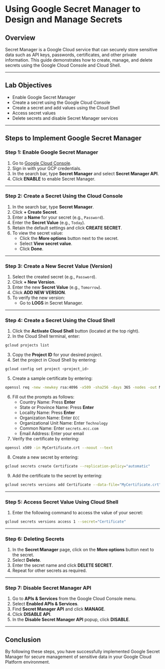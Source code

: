 # Using Google Secret Manager to Design and Manage Secrets

## Overview
Secret Manager is a Google Cloud service that can securely store sensitive data such as API keys, passwords, certificates, and other private information. This guide demonstrates how to create, manage, and delete secrets using the Google Cloud Console and Cloud Shell.

---

## Lab Objectives
- Enable Google Secret Manager
- Create a secret using the Google Cloud Console
- Create a secret and add values using the Cloud Shell
- Access secret values
- Delete secrets and disable Secret Manager services

---

## Steps to Implement Google Secret Manager

### Step 1: Enable Google Secret Manager
1. Go to [Google Cloud Console](https://console.cloud.google.com/).
2. Sign in with your GCP credentials.
3. In the search bar, type **Secret Manager** and select **Secret Manager API**.
4. Click **ENABLE** to enable Secret Manager.

---

### Step 2: Create a Secret Using the Cloud Console
1. In the search bar, type **Secret Manager**.
2. Click **+ Create Secret**.
3. Enter a **Name** for your secret (e.g., `Password`).
4. Enter the **Secret Value** (e.g., `Today`).
5. Retain the default settings and click **CREATE SECRET**.
6. To view the secret value:
   - Click the **More options** button next to the secret.
   - Select **View secret value**.
   - Click **Done**.

---

### Step 3: Create a New Secret Value (Version)
1. Select the created secret (e.g., `Password`).
2. Click **+ New Version**.
3. Enter the new **Secret Value** (e.g., `Tomorrow`).
4. Click **ADD NEW VERSION**.
5. To verify the new version:
   - Go to **LOGS** in Secret Manager.

---

### Step 4: Create a Secret Using the Cloud Shell
1. Click the **Activate Cloud Shell** button (located at the top right).
2. In the Cloud Shell terminal, enter:
```bash
gcloud projects list
```
3. Copy the **Project ID** for your desired project.
4. Set the project in Cloud Shell by entering:
```bash
gcloud config set project <project_id>
```
5. Create a sample certificate by entering:
```bash
openssl req -new -newkey rsa:4096 -x509 -sha256 -days 365 -nodes -out MyCertificate.crt -keyout MyKey.key
```
6. Fill out the prompts as follows:
   - Country Name: Press **Enter**
   - State or Province Name: Press **Enter**
   - Locality Name: Press **Enter**
   - Organization Name: Enter `ECC`
   - Organizational Unit Name: Enter `Technology`
   - Common Name: Enter `secrets.ecc.com`
   - Email Address: Enter your email
7. Verify the certificate by entering:
```bash
openssl x509 -in MyCertificate.crt --noout --text
```
8. Create a new secret by entering:
```bash
gcloud secrets create Certificate --replication-policy="automatic"
```
9. Add the certificate to the secret by entering:
```bash
gcloud secrets versions add Certificate --data-file="MyCertificate.crt"
```

---

### Step 5: Access Secret Value Using Cloud Shell
1. Enter the following command to access the value of your secret:
```bash
gcloud secrets versions access 1 --secret="Certificate"
```

---

### Step 6: Deleting Secrets
1. In the **Secret Manager** page, click on the **More options** button next to the secret.
2. Select **Delete**.
3. Enter the secret name and click **DELETE SECRET**.
4. Repeat for other secrets as required.

---

### Step 7: Disable Secret Manager API
1. Go to **APIs & Services** from the Google Cloud Console menu.
2. Select **Enabled APIs & Services**.
3. Find **Secret Manager API** and click **MANAGE**.
4. Click **DISABLE API**.
5. In the **Disable Secret Manager API** popup, click **DISABLE**.

---

## Conclusion
By following these steps, you have successfully implemented Google Secret Manager for secure management of sensitive data in your Google Cloud Platform environment.

